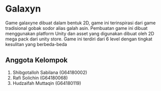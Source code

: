# Galaxyn
Game galaxyne dibuat dalam bentuk 2D, game ini terinspirasi dari game tradisional gobak sodor alias galah asin. Pembuatan game ini dibuat menggunakan platform Unity dan asset yang digunakan dibuat oleh 2D mega pack dari unity store. Game ini terdiri dari 6 level dengan tingkat kesulitan yang berbeda-beda

## Anggota Kelompok 
1. Shibgotalloh Sabilana  (G64180002)
2. Rafi Solichin          (G64180068)
3. Hudzaifah Muttaqin     (G64180119)
